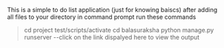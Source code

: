 This is a simple to do list application (just for knowing baiscs)
after adding all files to your directory
in command prompt run these commands
>cd project
>test/scripts/activate
>cd balasuraksha
>python manage.py runserver
--click on the link dispalyed here to view the output
